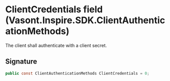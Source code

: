 # ClientCredentials field (Vasont.Inspire.SDK.ClientAuthenticationMethods)
The client shall authenticate with a client secret.

## Signature
```csharp
public const ClientAuthenticationMethods ClientCredentials = 0;
```
